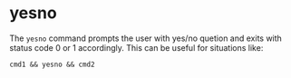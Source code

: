 # yesno

The `yesno` command prompts the user with yes/no quetion and exits with status code 0 or 1 accordingly. This can be useful for situations like:

```
cmd1 && yesno && cmd2
```
